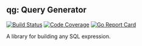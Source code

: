 ## qg: Query Generator

[![Build Status](https://travis-ci.org/andcostello/qg.svg?branch=master)](https://travis-ci.org/andcostello/qg)
[![Code Coverage](https://codecov.io/gh/andcostello/qg/branch/master/graph/badge.svg)](https://codecov.io/gh/andcostello/qg)
[![Go Report Card](https://goreportcard.com/badge/github.com/andcostello/qg)](https://goreportcard.com/report/github.com/andcostello/qg)

A library for building any SQL expression.
